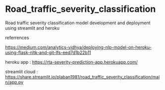 # Road_traffic_severity_classification
Road traffic severity classification model development and deployment using streamlit and heroku

referrences

https://medium.com/analytics-vidhya/deploying-nlp-model-on-heroku-using-flask-nltk-and-git-lfs-eed7d1b22b11



heroku app : https://rta-severity-prediction-app.herokuapp.com/



streamlit cloud : https://share.streamlit.io/plaban1981/road_traffic_severity_classification/main/app.py
